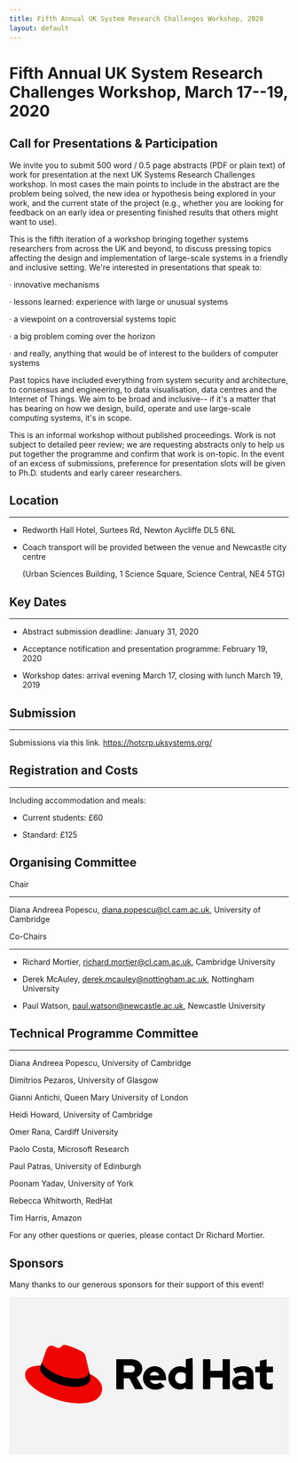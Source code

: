```yaml
---
title: Fifth Annual UK System Research Challenges Workshop, 2020
layout: default
---
```


# Fifth Annual UK System Research Challenges Workshop, March 17--19, 2020

## Call for Presentations & Participation

We invite you to submit 500 word / 0.5 page abstracts (PDF or plain text) of work for presentation at the next UK Systems Research Challenges workshop. In most cases the main points to include in the abstract are the problem being solved, the new idea or hypothesis being explored in your work, and the current state of the project (e.g., whether you are looking for feedback on an early idea or presenting finished results that others might want to use).

 

This is the fifth iteration of a workshop bringing together systems researchers from across the UK and beyond, to discuss pressing topics affecting the design and implementation of large-scale systems in a friendly and inclusive setting. We're interested in presentations that speak to:

·         innovative mechanisms

·         lessons learned: experience with large or unusual systems

·         a viewpoint on a controversial systems topic

·         a big problem coming over the horizon

·         and really, anything that would be of interest to the builders of computer systems

 

Past topics have included everything from system security and architecture, to consensus and engineering, to data visualisation, data centres and the Internet of Things. We aim to be broad and inclusive-- if it's a matter that has bearing on how we design, build, operate and use large-scale computing systems, it's in scope.

 

This is an informal workshop without published proceedings. Work is not subject to detailed peer review; we are requesting abstracts only to help us put together the programme and confirm that work is on-topic. In the event of an excess of submissions, preference for presentation slots will be given to Ph.D. students and early career researchers.

 

## Location

--------

- Redworth Hall Hotel, Surtees Rd, Newton Aycliffe DL5 6NL

- Coach transport will be provided between the venue and Newcastle city centre

   (Urban Sciences Building, 1 Science Square, Science Central, NE4 5TG)

 

## Key Dates

---------

- Abstract submission deadline: January 31, 2020

- Acceptance notification and presentation programme: February 19, 2020

- Workshop dates: arrival evening March 17, closing with lunch March 19, 2019

 

## Submission

---------

Submissions via this link. https://hotcrp.uksystems.org/


## Registration and Costs

-----

Including accommodation and meals:

- Current students: £60

- Standard: £125

 
## Organising Committee

Chair

---------

Diana Andreea Popescu, diana.popescu@cl.cam.ac.uk,  University of Cambridge

 

Co-Chairs

---------

- Richard Mortier, richard.mortier@cl.cam.ac.uk, Cambridge University

- Derek McAuley, derek.mcauley@nottingham.ac.uk, Nottingham University

- Paul Watson, paul.watson@newcastle.ac.uk, Newcastle University

 


## Technical Programme Committee

---------

Diana Andreea Popescu, University of Cambridge		

Dimitrios Pezaros, University of Glasgow		

Gianni Antichi, Queen Mary University of London				

Heidi Howard, University of Cambridge				

Omer Rana, Cardiff University		

Paolo Costa, Microsoft Research				

Paul Patras, University of Edinburgh		

Poonam Yadav, University of York

Rebecca Whitworth, RedHat		

Tim Harris, Amazon	

For any other questions or queries, please contact Dr Richard Mortier.

## Sponsors
Many thanks to our generous sponsors for their support of this event!


[![Red Hat](/images/redhat-new.jpg)][redhat]

[redhat]: https://www.redhat.com/en

